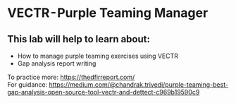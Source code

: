 # VECTR - Purple Teaming Manager

## This lab will help to learn about:
* How to manage purple teaming exercises using VECTR
* Gap analysis report writing

To practice more: https://thedfirreport.com/  
For guidance: https://medium.com/@chandrak.trivedi/purple-teaming-best-gap-analysis-open-source-tool-vectr-and-dettect-c969b19590c9
